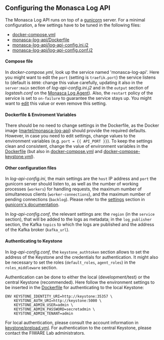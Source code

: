 ## Configuring the Monasca Log API
The Monasca Log API runs on top of a [gunicorn][1] server. For a minimal configuration, a few settings have to be tuned in the following files:
* [docker-compose.yml][4]
* [monasca-log-api/Dockerfile][5]
* [monasca-log-api/log-api-config.ini.j2][6]
* [monasca-log-api/log-api-config.conf.j2][7]

#### Compose file
In _docker-compose.yml_, look up the service named 'monasca-log-api'. Here you might want to edit the `port` (setting is `traefik.port`) the service listens to (default is `8090`: change this value carefully, updating it also in the `server:main` section of _log-api-config.ini.j2_ and in the `output` section of _logstash.conf_ on the [Monasca Log Agent](monasca-log-agent.md)). Also, the `restart` policy of the service is set to `on-failure` to guarantee the service stays up. You might want to [edit][2] this value or even remove this setting.

#### Dockerfile & Enviroment Variables
There should be no need to change settings in the Dockerfile, as the Docker image ([martel/monasca-log-api][10]) should provide the required defaults. However, in case you need to edit settings, change values to the environment variables (e.g. `port = {{ API_PORT }}`). To keep the settings clean and consistent, change the value of environment variables in the [Dockerfile][5] (but also in [docker-compose.yml][4] and [docker-compose-keystone.yml][9]).

#### Other configuration files
In *log-api-config.ini*, the main settings are the `host` IP address and `port` the gunicorn server should listen to, as well as the number of working processes (`workers`) for handling requests, the maximum number of simultaneous clients (`worker-connections`), and the maximum number of pending connections (`backlog`). Please refer to the [settings][3] section in [gunicorn's documentation][1].

In *log-api-config.conf*, the relevant settings are: the `region` (in the `service` section), that will be added to the logs as metadata; in the `log_publisher` section, the Kafka `topics` to which the logs are published and the address of the Kafka broker (`kafka_url`).

#### Authenticating to Keystone
In *log-api-config.conf*, the `keystone_authtoken` section allows to set the address of the Keystone and the credentials for authentication. It might also be necessary to set the roles (`default_roles`, `agent_roles`) in the `roles_middleware` section.

Authentication can be done to either the local (development/test) or the central Keystone (recommended).
Here follow the environment settings to be inserted in the [Dockerfile][5] for authenticating to the local Keystone:

    ENV KEYSTONE_IDENTITY_URI=http://keystone:35357 \
	    KEYSTONE_AUTH_URI=http://keystone:5000 \
	    KEYSTONE_ADMIN_USER=admin \
	    KEYSTONE_ADMIN_PASSWORD=secretadmin \
	    KEYSTONE_ADMIN_TENANT=admin

For local authentication, please consult the account information in [keystone/preload.yml][8]. For authentication to the central Keystone, please contact the FIWARE Lab administrators.

[1]:http://docs.gunicorn.org/en/stable/
[2]:https://docs.docker.com/compose/compose-file/compose-file-v2/#restart
[3]:http://docs.gunicorn.org/en/latest/settings.html
[4]:https://github.com/martel-innovate/deep-log-inspection/blob/master/log-server/docker-compose.yml
[5]:https://github.com/martel-innovate/deep-log-inspection/blob/master/log-server/monasca-log-api/Dockerfile
[6]:https://github.com/martel-innovate/deep-log-inspection/blob/master/log-server/monasca-log-api/config/log-api-config.ini.j2
[7]:https://github.com/martel-innovate/deep-log-inspection/blob/master/log-server/monasca-log-api/log-api-config.conf.j2
[8]:https://github.com/martel-innovate/deep-log-inspection/blob/master/log-server/keystone/preload.yml
[9]:https://github.com/martel-innovate/deep-log-inspection/blob/master/log-server/docker-compose-keystone.yml
[10]:https://hub.docker.com/r/martel/monasca-log-api/
